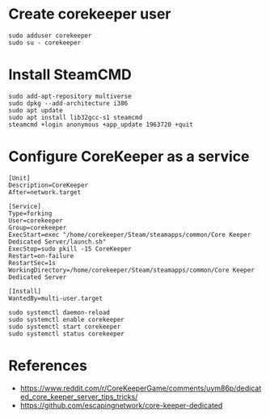 # Create corekeeper user 
```
sudo adduser corekeeper
sudo su - corekeeper
```

# Install SteamCMD

```
sudo add-apt-repository multiverse
sudo dpkg --add-architecture i386
sudo apt update
sudo apt install lib32gcc-s1 steamcmd
steamcmd +login anonymous +app_update 1963720 +quit
```

# Configure CoreKeeper as a service
```
[Unit]
Description=CoreKeeper
After=network.target

[Service]
Type=forking
User=corekeeper
Group=corekeeper
ExecStart=exec "/home/corekeeper/Steam/steamapps/common/Core Keeper Dedicated Server/launch.sh"
ExecStop=sudo pkill -15 CoreKeeper
Restart=on-failure
RestartSec=1s
WorkingDirectory=/home/corekeeper/Steam/steamapps/common/Core Keeper Dedicated Server

[Install]
WantedBy=multi-user.target
```

```
sudo systemctl daemon-reload
sudo systemctl enable corekeeper
sudo systemctl start corekeeper
sudo systemctl status corekeeper
```

# References
- https://www.reddit.com/r/CoreKeeperGame/comments/uym86p/dedicated_core_keeper_server_tips_tricks/
- https://github.com/escapingnetwork/core-keeper-dedicated
